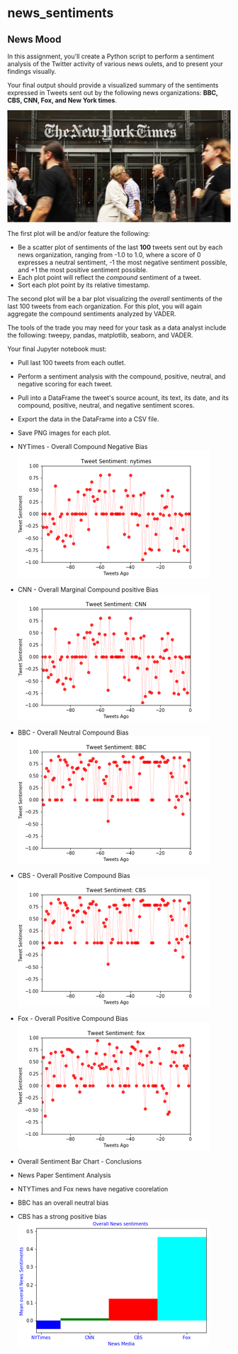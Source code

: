# news_sentiments
## News Mood

In this assignment, you'll create a Python script to perform a sentiment analysis of the Twitter activity of various news oulets, and to present your findings visually.

Your final output should provide a visualized summary of the sentiments expressed in Tweets sent out by the following news organizations: __BBC, CBS, CNN, Fox, and New York times__.

![news](./images/news.png)

The first plot will be and/or feature the following:

* Be a scatter plot of sentiments of the last __100__ tweets sent out by each news organization, ranging from -1.0 to 1.0, where a score of 0 expresses a neutral sentiment, -1 the most negative sentiment possible, and +1 the most positive sentiment possible.
* Each plot point will reflect the _compound_ sentiment of a tweet.
* Sort each plot point by its relative timestamp.

The second plot will be a bar plot visualizing the _overall_ sentiments of the last 100 tweets from each organization. For this plot, you will again aggregate the compound sentiments analyzed by VADER.

The tools of the trade you may need for your task as a data analyst include the following: tweepy, pandas, matplotlib, seaborn, and VADER.

Your final Jupyter notebook must:

* Pull last 100 tweets from each outlet.
* Perform a sentiment analysis with the compound, positive, neutral, and negative scoring for each tweet. 
* Pull into a DataFrame the tweet's source acount, its text, its date, and its compound, positive, neutral, and negative sentiment scores.
* Export the data in the DataFrame into a CSV file.
* Save PNG images for each plot.

* NYTimes - Overall Compound Negative Bias 
![news](./images/nytimes.png)

* CNN - Overall Marginal Compound positive Bias
![news](./images/CNN.png)

* BBC - Overall Neutral Compound Bias
![news](./images/BBC.png)

* CBS - Overall Positive Compound Bias
![news](./images/CBS.png)

* Fox - Overall Positive Compound Bias
![news](images/Fox.png)


* Overall Sentiment Bar Chart - Conclusions
* News Paper Sentiment Analysis
* NTYTimes and Fox news have negative coorelation
* BBC has an overall neutral bias
* CBS has a strong positive bias
![NewsMoods](images/moods_bar.png)
